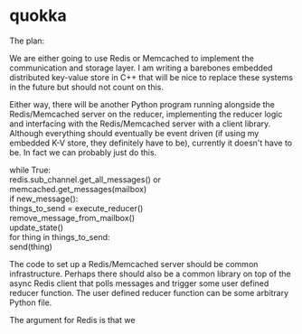 # quokka

The plan:

We are either going to use Redis or Memcached to implement the communication and storage layer. I am writing a barebones embedded distributed key-value store in C++ that will be nice to replace these systems in the future but should not count on this. 

Either way, there will be another Python program running alongside the Redis/Memcached server on the reducer, implementing the reducer logic and interfacing with the Redis/Memcached server with a client library. Although everything should eventually be event driven (if using my embedded K-V store, they definitely have to be), currently it doesn't have to be. In fact we can probably just do this.

while True:  
   redis.sub_channel.get_all_messages() or memcached.get_messages(mailbox)  
   if new_message():  
      things_to_send = execute_reducer()  
      remove_message_from_mailbox()  
      update_state()  
      for thing in things_to_send:  
        send(thing)  

The code to set up a Redis/Memcached server should be common infrastructure. Perhaps there should also be a common library on top of the async Redis client that polls messages and trigger some user defined reducer function. The user defined reducer function can be some arbitrary Python file. 

The argument for Redis is that we 
